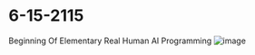 # 6-15-2115
Beginning Of Elementary Real Human AI Programming
![image](https://github.com/chaosdp/6-15-2115/assets/123339503/eef007a9-ebf3-4096-b9be-b2ee56fd7c55)
